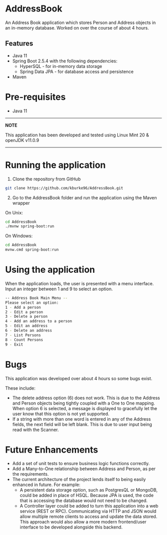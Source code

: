 # AddressBook

An Address Book application which stores Person and Address objects in an in-memory database. Worked on over the course of about 4 hours.

## Features

* Java 11
* Spring Boot 2.5.4 with the following dependencies:
    * HyperSQL - for in-memory data storage
    * Spring Data JPA - for database access and persistence
* Maven

# Pre-requisites
* Java 11

---
**NOTE**

This application has been developed and tested using Linux Mint 20 & openJDK v11.0.9

---

# Running the application

1. Clone the repository from GitHub
```bash
git clone https://github.com/kburke96/AddressBook.git
```
2. Go to the AddressBook folder and run the application using the Maven wrapper

On Unix:
```bash
cd AddressBook
./mvnw spring-boot:run
```
On Windows:
```bash
cd AddressBook
mvnw.cmd spring-boot:run
```


# Using the application
When the application loads, the user is presented with a menu interface. 
Input an integer between 1 and 9 to select an option.

```bash
-- Address Book Main Menu --
Please select an option:
1 - Add a person
2 - Edit a person
3 - Delete a person
4 - Add an address to a person
5 - Edit an address
6 - Delete an address
7 - List Persons
8 - Count Persons
9 - Exit

```

# Bugs

This application was developed over about 4 hours so some bugs exist.

These include:
* The delete address option (6) does not work. This is due to the Address and Person objects being tightly coupled with a One to One mapping. When option 6 is selected, a message is displayed to gracefully let the user know that this option is not yet supported.
* If a string with more than one word is entered in any of the Address fields, the next field will be left blank. This is due to user input being read with the Scanner.


# Future Enhancements
* Add a set of unit tests to ensure business logic functions correctly.
* Add a Many-to-One relationship between Address and Person, as per the requirements.
* The current architecture of the project lends itself to being easily enhanced in future. For example:
    * A persistent data storage option, such as PostgresQL or MongoDB, could be added in place of HSQL. Because JPA is used, the code that is accessing the database would not need to be changed. 
    * A Controller layer could be added to turn this application into a web service (REST or RPC). Communicating via HTTP and JSON would allow multiple remote clients to access and update the data stored. This approach would also allow a more modern frontend/user interface to be developed alongside this backend.
